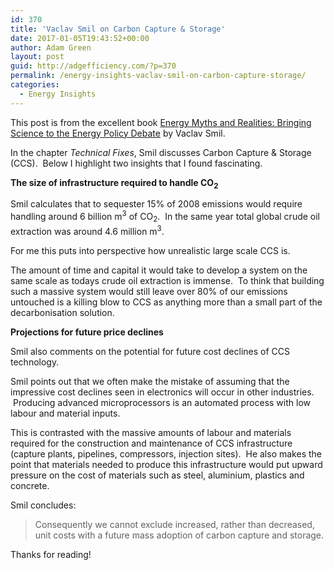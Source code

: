 ```yaml
---
id: 370
title: 'Vaclav Smil on Carbon Capture & Storage'
date: 2017-01-05T19:43:52+00:00
author: Adam Green
layout: post
guid: http://adgefficiency.com/?p=370
permalink: /energy-insights-vaclav-smil-on-carbon-capture-storage/
categories:
  - Energy Insights
---
```

This post is from the excellent book <a href="https://www.amazon.com/Energy-Myths-Realities-Bringing-Science/dp/0844743283" data-cke-saved-href="https://www.amazon.com/Energy-Myths-Realities-Bringing-Science/dp/0844743283">Energy Myths and Realities: Bringing Science to the Energy Policy Debate</a> by Vaclav Smil.

In the chapter *Technical Fixes*, Smil discusses Carbon Capture & Storage (CCS).  Below I highlight two insights that I found fascinating.

**The size of infrastructure required to handle CO<sub>2</sub>**

Smil calculates that to sequester 15% of 2008 emissions would require handling around 6 billion m<sup>3</sup> of CO<sub>2</sub>.  In the same year total global crude oil extraction was around 4.6 million m<sup>3</sup>.

For me this puts into perspective how unrealistic large scale CCS is.

The amount of time and capital it would take to develop a system on the same scale as todays crude oil extraction is immense.  To think that building such a massive system would still leave over 80% of our emissions untouched is a killing blow to CCS as anything more than a small part of the decarbonisation solution.

**Projections for future price declines**

Smil also comments on the potential for future cost declines of CCS technology.

Smil points out that we often make the mistake of assuming that the impressive cost declines seen in electronics will occur in other industries.  Producing advanced microprocessors is an automated process with low labour and material inputs.

This is contrasted with the massive amounts of labour and materials required for the construction and maintenance of CCS infrastructure (capture plants, pipelines, compressors, injection sites).  He also makes the point that materials needed to produce this infrastructure would put upward pressure on the cost of materials such as steel, aluminium, plastics and concrete.

Smil concludes:

> Consequently we cannot exclude increased, rather than decreased, unit costs with a future mass adoption of carbon capture and storage.

Thanks for reading!

